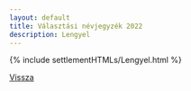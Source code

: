 ```yaml
---
layout: default
title: Választási névjegyzék 2022
description: Lengyel
---
```


{% include settlementHTMLs/Lengyel.html %}

[Vissza](../)